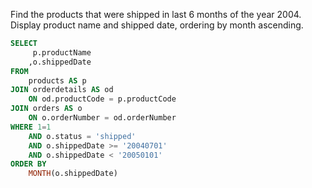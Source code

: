 Find the products that were shipped in last 6 months of the year 2004. Display product name and shipped date, ordering by month ascending.
```sql
SELECT
     p.productName
    ,o.shippedDate
FROM
    products AS p
JOIN orderdetails AS od
    ON od.productCode = p.productCode
JOIN orders AS o
    ON o.orderNumber = od.orderNumber
WHERE 1=1
    AND o.status = 'shipped'
    AND o.shippedDate >= '20040701'
    AND o.shippedDate < '20050101'
ORDER BY
    MONTH(o.shippedDate)
```
